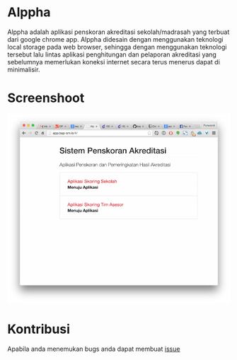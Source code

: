 # Alppha

Alppha adalah aplikasi penskoran akreditasi sekolah/madrasah yang terbuat dari google chrome app.
Alppha didesain dengan menggunakan teknologi local storage pada web browser, sehingga dengan
menggunakan teknologi tersebut lalu lintas aplikasi penghitungan dan pelaporan akreditasi
yang sebelumnya memerlukan koneksi internet secara terus menerus dapat di minimalisir.

# Screenshoot

![Alppha](https://raw.githubusercontent.com/bapsm/alpha/master/screenshoot/Home.png)

# Kontribusi

Apabila anda menemukan bugs anda dapat membuat [issue](https://github.com/bapsm/alpha/issues)